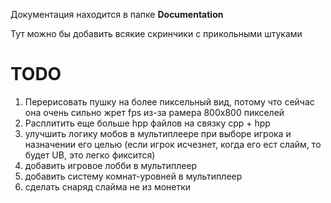 Документация находится в папке **Documentation**

Тут можно бы добавить всякие скринчики с прикольными штуками

# TODO
1) Перерисовать пушку на более пиксельный вид, потому что сейчас она очень сильно жрет fps из-за рамера 800x800 пикселей 
2) Расплитить еще больше hpp файлов на связку cpp + hpp
3) улучшить логику мобов в мультиплеере при выборе игрока и назначении его целью (если игрок исчезнет, когда его ест слайм, то будет UB, это легко фиксится)
4) добавить игровое лобби в мультиплеер
5) добавить систему комнат-уровней в мультиплеер
6) сделать снаряд слайма не из монетки
